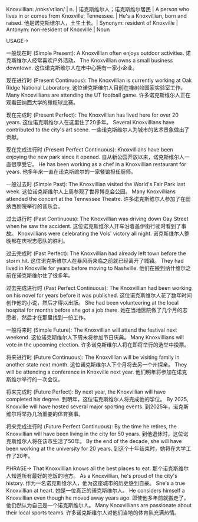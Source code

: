 Knoxvillian: /nɒksˈvɪliən/ | n. | 诺克斯维尔人；诺克斯维尔居民 | A person who lives in or comes from Knoxville, Tennessee. |  He's a Knoxvillian, born and raised. 他是诺克斯维尔人，土生土长。| Synonym: resident of Knoxville | Antonym: non-resident of Knoxville | Noun

USAGE->

一般现在时 (Simple Present):
A Knoxvillian often enjoys outdoor activities. 诺克斯维尔人经常喜欢户外活动。
The Knoxvillian owns a small business downtown.  这位诺克斯维尔人在市中心拥有一家小企业。

现在进行时 (Present Continuous):
The Knoxvillian is currently working at Oak Ridge National Laboratory.  这位诺克斯维尔人目前在橡树岭国家实验室工作。
Many Knoxvillians are attending the UT football game. 许多诺克斯维尔人正在观看田纳西大学的橄榄球比赛。

现在完成时 (Present Perfect):
The Knoxvillian has lived here for over 20 years. 这位诺克斯维尔人在这里住了20多年。
Several Knoxvillians have contributed to the city's art scene. 一些诺克斯维尔人为城市的艺术景象做出了贡献。

现在完成进行时 (Present Perfect Continuous):
Knoxvillians have been enjoying the new park since it opened. 自从新公园开放以来，诺克斯维尔人一直很享受它。
He has been working as a chef in a Knoxvillian restaurant for years. 他多年来一直在诺克斯维尔的一家餐馆担任厨师。

一般过去时 (Simple Past):
The Knoxvillian visited the World's Fair Park last week.  这位诺克斯维尔人上周参观了世界博览会公园。
Many Knoxvillians attended the concert at the Tennessee Theatre. 许多诺克斯维尔人参加了在田纳西剧院举行的音乐会。

过去进行时 (Past Continuous):
The Knoxvillian was driving down Gay Street when he saw the accident.  这位诺克斯维尔人开车沿着盖伊街行驶时看到了事故。
Knoxvillians were celebrating the Vols' victory all night. 诺克斯维尔人整晚都在庆祝志愿队的胜利。

过去完成时 (Past Perfect):
The Knoxvillian had already left town before the storm hit.  这位诺克斯维尔人在暴风雨来临之前就已经离开了城镇。
They had lived in Knoxville for years before moving to Nashville. 他们在搬到纳什维尔之前在诺克斯维尔住了很多年。

过去完成进行时 (Past Perfect Continuous):
The Knoxvillian had been working on his novel for years before it was published.  这位诺克斯维尔人花了数年时间创作他的小说，然后才得以出版。
She had been volunteering at the local hospital for months before she got a job there.  她在当地医院做了几个月的志愿者，然后才在那里找到一份工作。

一般将来时 (Simple Future):
The Knoxvillian will attend the festival next weekend.  这位诺克斯维尔人下周末将参加节日庆典。
Many Knoxvillians will vote in the upcoming election. 许多诺克斯维尔人将在即将举行的选举中投票。

将来进行时 (Future Continuous):
The Knoxvillian will be visiting family in another state next month. 这位诺克斯维尔人下个月将去另一个州探亲。
They will be attending a conference in Knoxville next year.  他们明年将参加在诺克斯维尔举行的一次会议。


将来完成时 (Future Perfect):
By next year, the Knoxvillian will have completed his degree.  到明年，这位诺克斯维尔人将完成他的学位。
By 2025, Knoxville will have hosted several major sporting events. 到2025年，诺克斯维尔将举办几场重要的体育赛事。

将来完成进行时 (Future Perfect Continuous):
By the time he retires, the Knoxvillian will have been living in the city for 50 years.  到他退休时，这位诺克斯维尔人将在该市生活了50年。
By the end of the decade, she will have been working at the university for 20 years.  到这个十年结束时，她将在大学工作了20年。


PHRASE->
That Knoxvillian knows all the best places to eat. 那个诺克斯维尔人知道所有最好的吃饭的地方。
As a Knoxvillian, he's proud of the city's history. 作为一名诺克斯维尔人，他为这座城市的历史感到自豪。
She's a true Knoxvillian at heart. 她是一位真正的诺克斯维尔人。
He considers himself a Knoxvillian even though he moved away years ago. 即使他多年前就搬走了，他仍然认为自己是一个诺克斯维尔人。
Many Knoxvillians are passionate about their local sports teams. 许多诺克斯维尔人对他们当地的体育队充满热情。

